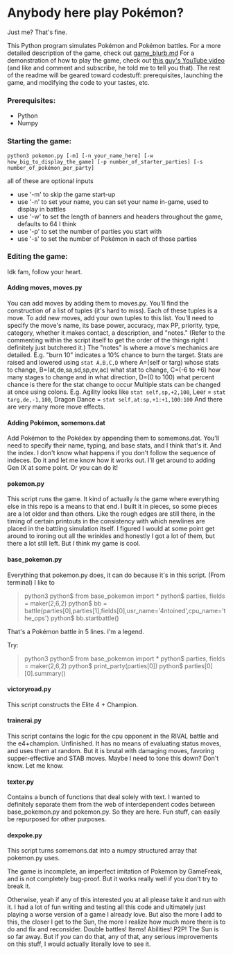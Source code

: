 # Anybody here play Pokémon?
Just me? That's fine.

This Python program simulates Pokémon and Pokémon battles.
For a more detailed description of the game, check out [game_blurb.md](https://github.com/4ntoined/pokemonpy/blob/lead_dev/documentation/game_blurb.md)
For a demonstration of how to play the game, check out [this guy's YouTube video](https://youtu.be/0SFg-sSOZBY) (and like and comment and subscribe, he told me to tell you that).
The rest of the readme will be geared toward codestuff: prerequisites, launching the game, and modifying the code to your tastes, etc.

### Prerequisites:
 - Python
 - Numpy

### Starting the game:
```python3 pokemon.py [-m] [-n your_name_here] [-w how_big_to_display_the_game] [-p number_of_starter_parties] [-s number_of_pokémon_per_party]```

all of these are optional inputs
- use '-m' to skip the game start-up
- use '-n' to set your name, you can set your name in-game, used to display in battles
- use '-w' to set the length of banners and headers throughout the game, defaults to 64 I think
- use '-p' to set the number of parties you start with
- use '-s' to set the number of Pokémon in each of those parties

### Editing the game:
Idk fam, follow your heart.

#### Adding moves, moves.py
You can add moves by adding them to moves.py. You'll find the construction of a list of tuples (it's hard to miss). Each of these tuples is a move. To add new moves, add your own tuples to this list.
You'll need to specify the move's name, its base power, accuracy, max PP, priority, type, category, whether it makes contact, a description, and "notes."
(Refer to the commenting within the script itself to get the order of the things right I definitely just butchered it.) The "notes" is where a move's mechanics are detailed. E.g. "burn 10" indicates a 10% chance to burn the target.
Stats are raised and lowered using ```stat A,B,C,D``` where A=(self or targ) whose stats to change, B=(at,de,sa,sd,sp,ev,ac) what stat to change, C=(-6 to +6) how many stages to change and in what direction, D=(0 to 100) what percent chance is there for the stat change to occur
Multiple stats can be changed at once using colons. E.g. Agility looks like ```stat self,sp,+2,100```, Leer = ```stat targ,de,-1,100```, Dragon Dance = ```stat self,at:sp,+1:+1,100:100```
And there are very many more move effects.

#### Adding Pokémon, somemons.dat
Add Pokémon to the Pokédex by appending them to somemons.dat. You'll need to specify their name, typing, and base stats, and I think that's it. And the index. I don't know what happens if you don't follow the sequence of indeces. Do it and let me know how it works out. I'll get around to adding Gen IX at some point. Or you can do it!

#### pokemon.py
This script runs the game. It kind of actually _is_ the game where everything else in this repo is a means to that end. I built it in pieces, so some pieces are a lot older and than others.
Like the rough edges are still there, in the timing of certain printouts in the consistency with which newlines are placed in the battling simulation itself. I figured I would at some point get around to ironing out all the wrinkles and honestly I got a lot of them, but there a lot still left.
But _I_ think my game is cool.

#### base_pokemon.py
Everything that pokemon.py does, it can do because it's in this script. (From terminal) I like to
>python3
>python$ from base_pokemon import *
>python$ parties, fields = maker(2,6,2)
>python$ bb = battle(parties[0],parties[1],fields[0],usr_name='4ntoined',cpu_name='the_ops')
>python$ bb.startbattle()

That's a Pokémon battle in 5 lines. I'm a legend.

Try:
>python3
>python$ from base_pokemon import *
>python$ parties, fields = maker(2,6,2)
>python$ print_party(parties[0])
>python$ parties[0][0].summary()


#### victoryroad.py
This script constructs the Elite 4 + Champion. 

#### trainerai.py
This script contains the logic for the cpu opponent in the RIVAL battle and the e4+champion. Unfinished. It has no means of evaluating status moves, and uses them at random.
But it is brutal with damaging moves, favoring supper-effective and STAB moves. Maybe I need to tone this down? Don't know. Let me know.

#### texter.py
Contains a bunch of functions that deal solely with text. I wanted to definitely separate them from the web of interdependent codes between base_pokemon.py and pokemon.py.
So they are here. Fun stuff, can easily be repurposed for other purposes.

#### dexpoke.py
This script turns somemons.dat into a numpy structured array that pokemon.py uses.

The game is incomplete, an imperfect imitation of Pokemon by GameFreak, and is not completely bug-proof. But it works really well if you don't try to break it.

Otherwise, yeah if any of this interested you at all please take it and run with it. I had a lot of fun writing and testing all this code and ultimately just playing a worse version of a game I already love. But also the more I add to this, the closer I get to the Sun, the more I realize how much more there is to do and fix and reconsider. Double battles! Items! Abilities! P2P! The Sun is so far away. But if _you_ can do that, any of that, any serious improvements on this stuff, I would actually literally love to see it.
